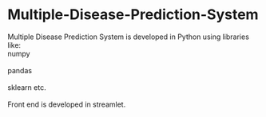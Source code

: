 # Multiple-Disease-Prediction-System
Multiple Disease Prediction System is developed in Python using libraries like:
<br>numpy </br> <br>pandas</br> <br> sklearn etc.</br><br> Front end is developed in streamlet.</br>
